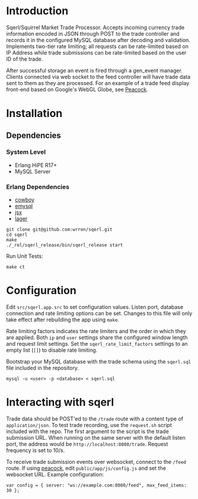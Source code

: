 # Introduction

Sqerl/Squirrel Market Trade Processor. Accepts incoming currency trade information encoded in JSON through POST to the trade controller and records it in the configured MySQL database after decoding and validation. Implements two-tier rate limiting; all requests can be rate-limited based on IP Address while trade submissions can be rate-limited based on the user ID of the trade. 

After successful storage an event is fired through a gen_event manager. Clients connected via web socket to the feed controller will have trade data sent to them as they are processed. For an example of a trade feed display front-end based on Google's WebGL Globe, see [Peacock](http://github.com/wrren/peacock).

# Installation

## Dependencies

### System Level

- Erlang HiPE R17+
- MySQL Server

### Erlang Dependencies

- [cowboy](https://github.com/ninenines/cowboy)
- [emysql](https://github.com/Eonblast/Emysql)
- [jsx](https://github.com/talentdeficit/jsx)
- [lager](https://github.com/basho/lager)

```
git clone git@github.com:wrren/sqerl.git
cd sqerl
make
./_rel/sqerl_release/bin/sqerl_release start
```

Run Unit Tests:

```
make ct
```

# Configuration

Edit ```src/sqerl.app.src``` to set configuration values. Listen port, database connection and rate limiting options can be set. Changes to this file will only take effect after rebuilding the app using ```make```.

Rate limiting factors indicates the rate limiters and the order in which they are applied. Both ```ip``` and ```user``` settings share the configured window length and request limit settings. Set the ```sqerl_rate_limit_factors``` settings to an empty list (```[]```) to disable rate limiting.

Bootstrap your MySQL database with the trade schema using the ```sqerl.sql``` file included in the repository.

```
mysql -u <user> -p <database> < sqerl.sql
```

# Interacting with sqerl

Trade data should be POST'ed to the ```/trade``` route with a content type of ```application/json```. To test trade recording, use the ```request.sh``` script included with the repo. The first argument to the script is the trade submission URL. When running on the same server with the default listen port, the address would be ```http://localhost:8080/trade```. Request frequency is set to 10/s.

To receive trade submission events over websocket, connect to the ```/feed``` route. If using  [peacock](https://github.com/wrren/peacock), edit ```public/app/js/config.js``` and set the websocket URL. Example configuration:

```
var config = { server: "ws://example.com:8080/feed", max_feed_items: 30 };
```
